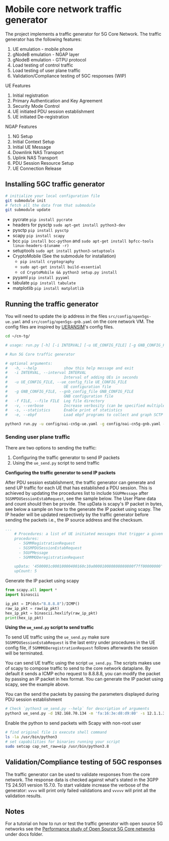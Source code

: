 # Mobile core network traffic generator

The project implements a traffic generator for 5G Core Network. The traffic generator has the following features:
1. UE emulation - mobile phone
2. gNodeB emulation - NGAP layer
3. gNodeB emulation - GTPU protocol
4. Load testing of control traffic
5. Load testing of user plane traffic
6. Validation/Compliance testing of 5GC responses (WIP)

UE Features
1. Initial registration
2. Primary Authentication and Key Agreement
2. Security Mode Control
3. UE initiated PDU session establishment
3. UE initiated De-registration

NGAP Features
1. NG Setup
2. Initial Context Setup
3. Initial UE Message
4. Downlink NAS Transport
5. Uplink NAS Transport
6. PDU Session Resource Setup
7. UE Connection Release

## Installing 5GC traffic generator

```bash
# initialize your local configuration file
git submodule init
# fetch all the data from that submodule
git submodule update
```

- pycrate `pip install pycrate`
- headers for pysctp `sudo apt-get install python3-dev`
- pysctp `pip install pysctp`
- scapy `pip install scapy`
- bcc `pip install bcc-python` and `sudo apt-get install bpfcc-tools linux-headers-$(uname -r)`
- setuptools `sudo apt install python3-setuptools`
- CryptoMobile (See the submodule for installation)
    - `pip install cryptography`
    - `sudo apt-get install build-essential`
    - `cd CryptoMobile && python3 setup.py install`
- pyyaml `pip install pyyaml`
- tabulate `pip install tabulate`
- matplotlib `pip install matplotlib`

## Running the traffic generator

You will need to update the ip address in the files `src/config/open5gs-ue.yaml` and  `src/config/open5gs-gnb.yaml` on the core network VM. The config files are inspired by [UERANSIM](https://github.com/aligungr/UERANSIM)'s config files.

```bash
cd ~/cn-tg/

# usage: run.py [-h] [-i INTERVAL] [-u UE_CONFIG_FILE] [-g GNB_CONFIG_FILE] [-f FILE] [-v]

# Run 5G Core traffic generator

# optional arguments:
#   -h, --help            show this help message and exit
#   -i INTERVAL, --interval INTERVAL
#                         Interval of adding UEs in seconds
#   -u UE_CONFIG_FILE, --ue_config_file UE_CONFIG_FILE
#                         UE configuration file
#   -g GNB_CONFIG_FILE, --gnb_config_file GNB_CONFIG_FILE
#                         GNB configuration file
#   -f FILE, --file FILE  Log file directory
#   -v, --verbose         Increase verbosity (can be specified multiple times)
#   -s, --statistics      Enable print of statistics
#   -e, --ebpf            Load ebpf programs to collect and graph SCTP stats

python3 run.py -u config/oai-cn5g-ue.yaml -g config/oai-cn5g-gnb.yaml -vvv
```

### Sending user plane traffic

There are two options to sending the traffic:
1. Configuring the traffic generator to send IP packets
2. Using the `ue_send.py` script to send traffic

**Configuring the traffic generator to send IP packets**

After PDU session establishment, the traffic generator can generate and send UP traffic for each UE that has established a PDU session. This is achieved by updating the procedures list to include `5GUPMessage` after `5GSMPDUSessionEstabRequest`, see the sample below. The User Plane data and count should then be provide. The upData is scapy's IP packet in bytes, see below a sample on how to the generate the IP packet using scapy. The IP header will be updated respectively by the traffic generator before sending the packets i.e., the IP source address and the checksum.

```yaml
...
    # Procedures: a list of UE initiated messages that trigger a given procedure
    procedures:
      - 5GMMRegistrationRequest
      - 5GSMPDUSessionEstabRequest
      - 5GUPMessage
      - 5GMMMODeregistrationRequest

    upData: '4500001c00010000400160c10a000010080808080800f7ff00000000'
    upCount: 5
```

Generate the IP packet using scapy

```python
from scapy.all import *
import binascii

ip_pkt = IP(dst="8.8.8.8")/ICMP()
raw_ip_pkt = raw(ip_pkt)
hex_ip_pkt = binascii.hexlify(raw_ip_pkt)
print(hex_ip_pkt)
```

**Using the `ue_send.py` script to send traffic**

To send UE traffic using the `ue_send.py` make sure `5GSMPDUSessionEstabRequest` is the last entry under procedures in the UE config file, if `5GMMMODeregistrationRequest` follows afterwards the session will be terminated.

You can send UE traffic using the script `ue_send.py`. The scripts makes use of scapy to compose traffic to send to the core network dataplane. By default it sends a ICMP echo request to 8.8.8.8, you can modify the packet by passing an IP packet in hex format. You can generate the IP packet using scapy, see the example above.

You can the send the packets by passing the parameters displayed during PDU session establishment

```bash
# Check `python3 ue_send.py --help` for description of arguments
python3 ue_send.py -d 192.168.70.134 -m 'fa:16:3e:d8:d9:80' -s 12.1.1.35 -q 9 -t 35 -u 5 -i 1000 -p <hex_ip_pkt>
```

Enable the python to send packets with Scapy with non-root user

```bash
# find original file is execute shell command
ls -la /usr/bin/python3
# set capabilities for binaries running your script
sudo setcap cap_net_raw=eip /usr/bin/python3.8
```

## Validation/Compliance testing of 5GC responses

The traffic generator can be used to validate responses from the core network. The response data is checked against what's stated in the 3GPP TS 24.501 version 15.7.0. To start validate increase the verbose of the generator: `vvvv` will print only failed validations and `vvvvv` will print all the validation results.

## Notes

For a tutorial on how to run or test the traffic generator with open source 5G networks see the [Performance study of Open Source 5G Core networks](docs/PERFORMANCE_STUDY_OF_5G_CORES.md) under docs folder.